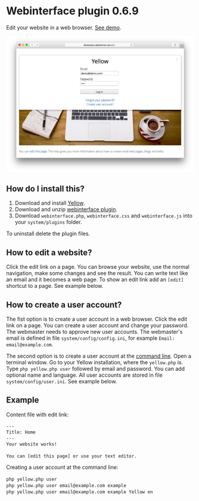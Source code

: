 Webinterface plugin 0.6.9
=========================
Edit your website in a web browser. [See demo](http://developers.datenstrom.se).

[![Screenshot](webinterface-plugin.jpg?raw=true)](http://developers.datenstrom.se)

How do I install this?
----------------------
1. Download and install [Yellow](https://github.com/datenstrom/yellow/).
2. Download and unzip [webinterface plugin](https://github.com/datenstrom/yellow-plugins/raw/master/zip/webinterface.zip).
3. Download `webinterface.php`, `webinterface.css` and `webinterface.js` into your `system/plugins` folder.

To uninstall delete the plugin files.

How to edit a website?
----------------------
Click the edit link on a page. You can browse your website, use the normal navigation, make some changes and see the result. You can write text like an email and it becomes a web page. To show an edit link add an `[edit]` shortcut to a page. See example below.

How to create a user account?
-----------------------------
The fist option is to create a user account in a web browser. Click the edit link on a page. You can create a user account and change your password. The webmaster needs to approve new user accounts. The webmaster's email is defined in file `system/config/config.ini`, for example `Email: email@example.com`.

The second option is to create a user account at the [command line](https://github.com/datenstrom/yellow-plugins/tree/master/commandline). Open a terminal window. Go to your Yellow installation, where the `yellow.php` is. Type `php yellow.php user` followed by email and password. You can add  optional name and language. All user accounts are stored in file `system/config/user.ini`. See example below.

Example
-------
Content file with edit link:

```
---
Title: Home
---
Your website works! 

You can [edit this page] or use your text editor.  
```

Creating a user account at the command line:
 
`php yellow.php user`  
`php yellow.php user email@example.com example`  
`php yellow.php user email@example.com example Yellow en`  